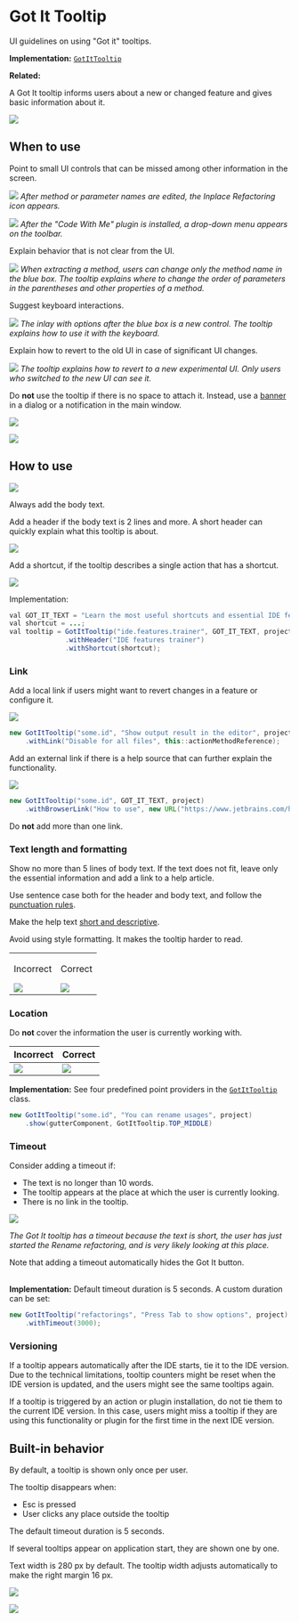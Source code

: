 <!-- Copyright 2000-2024 JetBrains s.r.o. and contributors. Use of this source code is governed by the Apache 2.0 license. -->

# Got It Tooltip

<link-summary>UI guidelines on using "Got it" tooltips.</link-summary>

<tldr>

**Implementation:** [`GotItTooltip`](%gh-ic%/platform/platform-impl/src/com/intellij/ui/GotItTooltip.kt)

**Related:** [](notifications.md#gotIt)

</tldr>

A Got It tooltip informs users about a new or changed feature and gives basic information about it.

![](01_got_it_example.png)

## When to use

Point to small UI controls that can be missed among other information in the screen.

![](02_new_feature.png)
*After method or parameter names are edited, the Inplace Refactoring icon appears.*

![](03_new_plugin.png)
*After the "Code With Me" plugin is installed, a drop-down menu appears on the toolbar.*

Explain behavior that is not clear from the UI.

![](04_explain_how_to_use.png)
*When extracting a method, users can change only the method name in the blue box. The tooltip explains where to change the order of parameters in the parentheses and other properties of a method.*

Suggest keyboard interactions.

![](05_suggest_keyboard_actions.png)
*The inlay with options after the blue box is a new control. The tooltip explains how to use it with the keyboard.*

Explain how to revert to the old UI in case of significant UI changes.

![](06_suggest_rollback.png)
*The tooltip explains how to revert to a new experimental UI. Only users who switched to the new UI can see it.*

Do **not** use the tooltip if there is no space to attach it. Instead, use a [banner](banner.md) in a dialog or a notification in the main window.

![](07_got_it_banner.png)

![](08_got_it_notification.png)


## How to use

![](09_required_and_optional_information.png)

Always add the body text.

Add a header if the body text is 2 lines and more. A short header can quickly explain what this tooltip is about.

![](10_header.png)

Add a shortcut, if the tooltip describes a single action that has a shortcut.

![](11_shortcut.png)

Implementation:
```java
val GOT_IT_TEXT = "Learn the most useful shortcuts and essential IDE features interactively";
val shortcut = ...;
val tooltip = GotItTooltip("ide.features.trainer", GOT_IT_TEXT, project)
              .withHeader("IDE features trainer")
              .withShortcut(shortcut);
```

### Link
Add a local link if users might want to revert changes in a feature or configure it.

![](12_link_action.png)

```java
new GotItTooltip("some.id", "Show output result in the editor", project)
    .withLink("Disable for all files", this::actionMethodReference);
```


Add an external link if there is a help source that can further explain the functionality.

![](13_link_help.png)

```java
new GotItTooltip("some.id", GOT_IT_TEXT, project)
    .withBrowserLink("How to use", new URL("https://www.jetbrains.com/howtouse"));
```

Do **not** add more than one link.


### Text length and formatting

Show no more than 5 lines of body text. If the text does not fit, leave only the essential information and add a link to a help article.

Use sentence case both for the header and body text, and follow the [punctuation rules](punctuation.md).

Make the help text [short and descriptive](writing_short.md).

Avoid using style formatting. It makes the tooltip harder to read.
<table>
  <tr>
    <td>
        <p>Incorrect</p>
        <img src="14_formatting_incorrect.png" />
    </td>
    <td>
        <p>Correct</p>
        <img src="14_formatting_correct.png" />
    </td>
  </tr>
</table>


### Location

Do **not** cover the information the user is currently working with.

| Incorrect                      | Correct                      |
|--------------------------------|------------------------------|
| ![](15_location_incorrect.png) | ![](15_location_correct.png) |


**Implementation:** See four predefined point providers in the [`GotItTooltip`](%gh-ic%/platform/platform-impl/src/com/intellij/ui/GotItTooltip.kt) class.

```java
new GotItTooltip("some.id", "You can rename usages", project)
    .show(gutterComponent, GotItTooltip.TOP_MIDDLE)
```

### Timeout

Consider adding a timeout if:
* The text is no longer than 10 words.
* The tooltip appears at the place at which the user is currently looking.
* There is no link in the tooltip.

![](05_suggest_keyboard_actions.png)

*The Got It tooltip has a timeout because the text is short, the user has just started the Rename refactoring, and is very likely looking at this place.*

Note that adding a timeout automatically hides the Got It button.<br/><br/>

**Implementation:** Default timeout duration is 5 seconds. A custom duration can be set:

```java
new GotItTooltip("refactorings", "Press Tab to show options", project)
    .withTimeout(3000);
```

### Versioning

If a tooltip appears automatically after the IDE starts, tie it to the IDE version. Due to the technical limitations, tooltip counters might be reset when the IDE version is updated, and the users might see the same tooltips again.

If a tooltip is triggered by an action or plugin installation, do not tie them to the current IDE version. In this case, users might miss a tooltip if they are using this functionality or plugin for the first time in the next IDE version.


## Built-in behavior

By default, a tooltip is shown only once per user.

The tooltip disappears when:
* <shortcut>Esc</shortcut> is pressed
* User clicks any place outside the tooltip

The default timeout duration is 5 seconds.

If several tooltips appear on application start, they are shown one by one.

Text width is 280 px by default. The tooltip width adjusts automatically to make the right margin 16 px.

![](16_width_custom.png)

![](17_width_adjusted.png)
